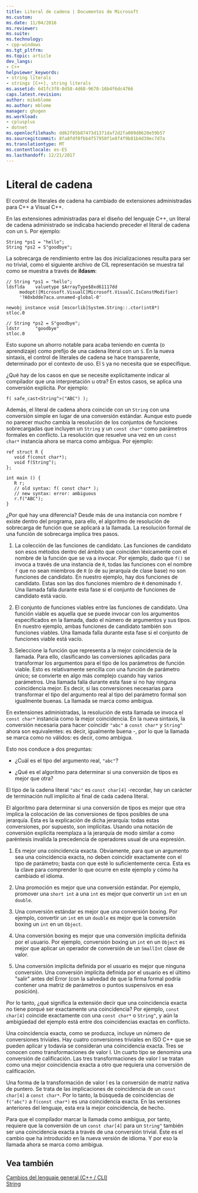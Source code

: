 ```yaml
---
title: Literal de cadena | Documentos de Microsoft
ms.custom: 
ms.date: 11/04/2016
ms.reviewer: 
ms.suite: 
ms.technology:
- cpp-windows
ms.tgt_pltfrm: 
ms.topic: article
dev_langs:
- C++
helpviewer_keywords:
- string literals
- strings [C++], string literals
ms.assetid: 6d1fc3f8-0d58-4d68-9678-16b4f6dc4766
caps.latest.revision: 
author: mikeblome
ms.author: mblome
manager: ghogen
ms.workload:
- cplusplus
- dotnet
ms.openlocfilehash: dd62f85b87473d1371daf2d2fa009d8620e59b57
ms.sourcegitcommit: 8fa8fdf0fbb4f57950f1e8f4f9b81b4d39ec7d7a
ms.translationtype: MT
ms.contentlocale: es-ES
ms.lasthandoff: 12/21/2017
---
```

# <a name="string-literal"></a>Literal de cadena
El control de literales de cadena ha cambiado de extensiones administradas para C++ a Visual C++.  
  
 En las extensiones administradas para el diseño del lenguaje C++, un literal de cadena administrado se indicaba haciendo preceder el literal de cadena con un `S`. Por ejemplo:  
  
```  
String *ps1 = "hello";  
String *ps2 = S"goodbye";  
```  
  
 La sobrecarga de rendimiento entre las dos inicializaciones resulta para ser no trivial, como el siguiente archivo de CIL representación se muestra tal como se muestra a través de **ildasm**:  
  
```  
// String *ps1 = "hello";  
ldsflda    valuetype $ArrayType$0xd61117dd  
     modopt([Microsoft.VisualC]Microsoft.VisualC.IsConstModifier)   
     '?A0xbdde7aca.unnamed-global-0'  
  
newobj instance void [mscorlib]System.String::.ctor(int8*)  
stloc.0  
  
// String *ps2 = S"goodbye";  
ldstr      "goodbye"  
stloc.0  
```  
  
 Esto supone un ahorro notable para acaba teniendo en cuenta (o aprendizaje) como prefijo de una cadena literal con un `S`. En la nueva sintaxis, el control de literales de cadena se hace transparente, determinado por el contexto de uso. El `S` ya no necesita que se especifique.  
  
 ¿Qué hay de los casos en que se necesite explícitamente indicar al compilador que una interpretación u otra? En estos casos, se aplica una conversión explícita. Por ejemplo:  
  
```  
f( safe_cast<String^>("ABC") );  
```  
  
 Además, el literal de cadena ahora coincide con un `String` con una conversión simple en lugar de una conversión estándar. Aunque esto puede no parecer mucho cambia la resolución de los conjuntos de funciones sobrecargadas que incluyen un `String` y un `const char*` como parámetros formales en conflicto. La resolución que resuelve una vez en un `const char*` instancia ahora se marca como ambigua. Por ejemplo:  
  
```  
ref struct R {  
   void f(const char*);  
   void f(String^);  
};  
  
int main () {  
   R r;  
   // old syntax: f( const char* );  
   // new syntax: error: ambiguous  
   r.f("ABC");   
}  
```  
  
 ¿Por qué hay una diferencia? Desde más de una instancia con nombre `f` existe dentro del programa, para ello, el algoritmo de resolución de sobrecarga de función que se aplicará a la llamada. La resolución formal de una función de sobrecarga implica tres pasos.  
  
1.  La colección de las funciones de candidato. Las funciones de candidato son esos métodos dentro del ámbito que coinciden léxicamente con el nombre de la función que se va a invocar. Por ejemplo, dado que `f()` se invoca a través de una instancia de `R`, todas las funciones con el nombre `f` que no sean miembros de `R` (o de su jerarquía de clase base) no son funciones de candidato. En nuestro ejemplo, hay dos funciones de candidato. Estas son las dos funciones miembro de `R` denominado `f`. Una llamada falla durante esta fase si el conjunto de funciones de candidato está vacío.  
  
2.  El conjunto de funciones viables entre las funciones de candidato. Una función viable es aquella que se puede invocar con los argumentos especificados en la llamada, dado el número de argumentos y sus tipos. En nuestro ejemplo, ambas funciones de candidato también son funciones viables. Una llamada falla durante esta fase si el conjunto de funciones viable está vacío.  
  
3.  Seleccione la función que representa a la mejor coincidencia de la llamada. Para ello, clasificando las conversiones aplicadas para transformar los argumentos para el tipo de los parámetros de función viable. Esto es relativamente sencilla con una función de parámetro único; se convierte en algo más complejo cuando hay varios parámetros. Una llamada falla durante esta fase si no hay ninguna coincidencia mejor. Es decir, si las conversiones necesarias para transformar el tipo del argumento real al tipo del parámetro formal son igualmente buenas. La llamada se marca como ambigua.  
  
 En extensiones administradas, la resolución de esta llamada se invoca el `const char*` instancia como la mejor coincidencia. En la nueva sintaxis, la conversión necesaria para hacer coincidir `"abc"` a `const char*` y `String^` ahora son equivalentes: es decir, igualmente buena -, por lo que la llamada se marca como no válidos: es decir, como ambigua.  
  
 Esto nos conduce a dos preguntas:  
  
-   ¿Cuál es el tipo del argumento real, `"abc"`?  
  
-   ¿Qué es el algoritmo para determinar si una conversión de tipos es mejor que otra?  
  
 El tipo de la cadena literal `"abc"` es `const char[4]` -recordar, hay un carácter de terminación null implícito al final de cada cadena literal.  
  
 El algoritmo para determinar si una conversión de tipos es mejor que otra implica la colocación de las conversiones de tipos posibles de una jerarquía. Esta es la explicación de dicha jerarquía: todas estas conversiones, por supuesto, son implícitas. Usando una notación de conversión explícita reemplaza a la jerarquía de modo similar a como paréntesis invalida la precedencia de operadores usual de una expresión.  
  
1.  Es mejor una coincidencia exacta. Obviamente, para que un argumento sea una coincidencia exacta, no deben coincidir exactamente con el tipo de parámetro; basta con que esté lo suficientemente cerca. Esta es la clave para comprender lo que ocurre en este ejemplo y cómo ha cambiado el idioma.  
  
2.  Una promoción es mejor que una conversión estándar. Por ejemplo, promover una `short int` a una `int` es mejor que convertir un `int` en un `double`.  
  
3.  Una conversión estándar es mejor que una conversión boxing. Por ejemplo, convertir un `int` en un `double` es mejor que la conversión boxing un `int` en un `Object`.  
  
4.  Una conversión boxing es mejor que una conversión implícita definida por el usuario. Por ejemplo, conversión boxing un `int` en un `Object` es mejor que aplicar un operador de conversión de un `SmallInt` clase de valor.  
  
5.  Una conversión implícita definida por el usuario es mejor que ninguna conversión. Una conversión implícita definida por el usuario es el último "salir" antes del Error (con la salvedad de que la firma formal podría contener una matriz de parámetros o puntos suspensivos en esa posición).  
  
 Por lo tanto, ¿qué significa la extensión decir que una coincidencia exacta no tiene porqué ser exactamente una coincidencia? Por ejemplo, `const char[4]` coincide exactamente con una `const char*` o `String^`, y aún la ambigüedad del ejemplo está entre dos coincidencias exactas en conflicto.  
  
 Una coincidencia exacta, como se produzca, incluye un número de conversiones triviales. Hay cuatro conversiones triviales en ISO C++ que se pueden aplicar y todavía se consideran una coincidencia exacta. Tres se conocen como transformaciones de valor l. Un cuarto tipo se denomina una conversión de calificación. Las tres transformaciones de valor l se tratan como una mejor coincidencia exacta a otro que requiera una conversión de calificación.  
  
 Una forma de la transformación de valor l es la conversión de matriz nativa de puntero. Se trata de las implicaciones de coincidencia de un `const char[4]` a `const char*`. Por lo tanto, la búsqueda de coincidencias de `f("abc")` a `f(const char*)` es una coincidencia exacta. En las versiones anteriores del lenguaje, esta era la mejor coincidencia, de hecho.  
  
 Para que el compilador marcar la llamada como ambigua, por tanto, requiere que la conversión de un `const char[4]` para un `String^` también ser una coincidencia exacta a través de una conversión trivial. Éste es el cambio que ha introducido en la nueva versión de idioma. Y por eso la llamada ahora se marca como ambigua.  
  
## <a name="see-also"></a>Vea también  
 [Cambios del lenguaje general (C++ / CLI)](../dotnet/general-language-changes-cpp-cli.md)   
 [String](../windows/string-cpp-component-extensions.md)